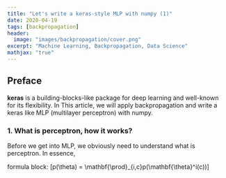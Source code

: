 ```yaml
---
title: "Let's write a keras-style MLP with numpy (1)"
date: 2020-04-19
tags: [backpropagation]
header:
  image: "images/backpropagation/cover.png"
excerpt: "Machine Learning, Backpropagation, Data Science"
mathjax: "true"
---
```

## Preface

**keras** is a building-blocks-like package for deep learning and well-known for its flexibility. In This
article, we will apply backpropagation and write a keras like MLP (multilayer perceptron) with numpy.

### 1. What is perceptron, how it works?

Before we get into MLP, we obviously need to understand what is perceptron.
In essence,

formula block:
\[p(\theta) = \mathbf{\prod}_{i,c}p(\mathbf{\theta}^i(c))\]
